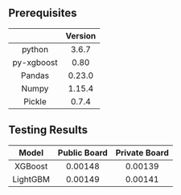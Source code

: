 ## Prerequisites

||Version|
|:-:|:-:|
|python|3.6.7|
|py-xgboost|0.80|
|Pandas|0.23.0|
|Numpy|1.15.4|
|Pickle| 0.7.4|

## Testing Results
|Model|Public Board|Private Board|
|:-:|:-:|:-:|
|XGBoost|0.00148|0.00139|
|LightGBM|0.00149|0.00141|

